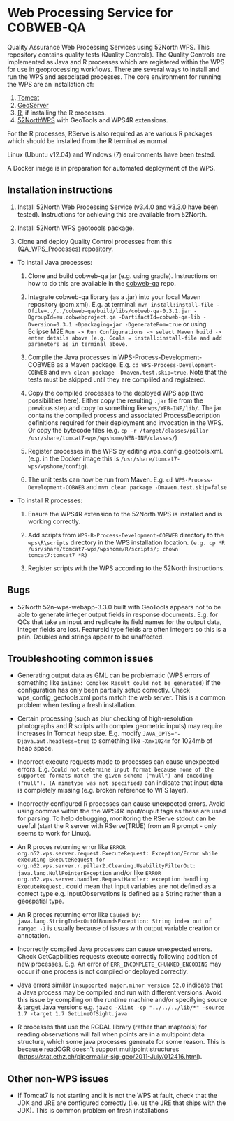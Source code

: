 # Web Processing Service for COBWEB-QA

Quality Assurance Web Processing Services using 52North WPS. This repository contains quality tests (Quality Controls). The Quality Controls are implemented as Java and R processes which are registered within the WPS for use in geoprocessing workflows. There are several ways to install and run the WPS and associated processes. The core environment for running the WPS are an installation of:

1. [Tomcat](http://tomcat.apache.org/) 
2. [GeoServer](http://geoserver.org/download/)
3. [R](https://www.r-project.org/), if installing the R processes. 
4. [52NorthWPS](http://52north.org/communities/geoprocessing/wps/) with GeoTools and WPS4R extensions.

For the R processes, RServe is also required as are various R packages which should be installed from the R terminal as normal.

Linux (Ubuntu v12.04) and Windows (7) environments have been tested.

A Docker image is in preparation for automated deployment of the WPS.


## Installation instructions

1. Install 52North Web Processing Service (v3.4.0 and v3.3.0 have been tested). Instructions for achieving this are available from 52North.

2. Install 52North WPS geotoools package.

3. Clone and deploy Quality Control processes from this (QA_WPS_Processes) repository.

- To install Java processes:

	1. Clone and build cobweb-qa jar (e.g. using gradle). Instructions on how to do this are available in the [cobweb-qa](https://github.com/cobweb-eu/cobweb-qa) repo.

	2. Integrate cobweb-qa library (as a .jar) into your local Maven repository (pom.xml). E.g. at terminal:
``mvn install:install-file -Dfile=../../cobweb-qa/build/libs/cobweb-qa-0.3.1.jar -DgroupId=eu.cobwebproject.qa -DartifactId=cobweb-qa-lib -Dversion=0.3.1 -Dpackaging=jar -DgeneratePom=true``
or using Eclipse M2E
``Run -> Run Configurations -> select Maven build -> enter details above (e.g. Goals = install:install-file and add parameters as in terminal above.``

	3. Compile the Java processes in WPS-Process-Development-COBWEB as a Maven package. E.g. ``cd WPS-Process-Development-COBWEB`` and ``mvn clean package -Dmaven.test.skip=true``. Note that the tests must be skipped until they are compliled and registered.
	
	4. Copy the compiled processes to the deployed WPS app (two possibilities here). Either copy the resulting ``.jar`` file from the previous step and copy to something like ``wps/WEB-INF/lib/``. The jar contains the compiled process and associated ProcessDescription definitions required for their deployment and invocation in the WPS. Or copy the bytecode files (e.g. ``cp -r /target/classes/pillar /usr/share/tomcat7-wps/wpshome/WEB-INF/classes/``)

	5. Register processes in the WPS by editing wps_config_geotools.xml. (e.g. in the Docker image this is ``/usr/share/tomcat7-wps/wpshome/config``).

	6. The unit tests can now be run from Maven. E.g. ``cd WPS-Process-Development-COBWEB`` and ``mvn clean package -Dmaven.test.skip=false``

- To install R processes:

	1. Ensure the WPS4R extension to the 52North WPS is installed and is working correctly.

	2. Add scripts from ``WPS-R-Process-Development-COBWEB`` directory to the ``wps\R\scripts`` directory in the WPS installation location. ``(e.g. cp *R /usr/share/tomcat7-wps/wpshome/R/scripts/; chown tomcat7:tomcat7 *R)``

	3. Register scripts with the WPS according to the 52North instructions.


## Bugs
* 52North 52n-wps-webapp-3.3.0 built with GeoTools appears not to be able to generate integer output fields in response documents. E.g. for QCs that take an input and replicate its field names for the output data, integer fields are lost. FeatureId type fields are often integers so this is a pain. Doubles and strings appear to be unaffected.


## Troubleshooting common issues

* Generating output data as GML can be problematic (WPS errors of something like ``inline: Complex Result could not be generated``) if the configuration has only been partially setup correctly. Check wps_config_geotools.xml ports match the web server. This is a common problem when testing a fresh installation.

* Certain processing (such as blur checking of high-resolution photographs and R scripts with complex geometric inputs) may require increases in Tomcat heap size. E.g. modify ``JAVA_OPTS="-Djava.awt.headless=true`` to something like ``-Xmx1024m`` for 1024mb of heap space.

* Incorrect execute requests made to processes can cause unexpected errors. E.g. ``Could not determine input format because none of the supported formats match the given schema ("null") and encoding ("null"). (A mimetype was not specified)`` can indicate that input data is completely missing (e.g. broken reference to WFS layer). 

* Incorrectly configured R processes can cause unexpected errors. Avoid using commas within the the WPS4R input/ouput tags as these are used for parsing. To help debugging, monitoring the RServe stdout can be useful (start the R server with RServe(TRUE) from an R prompt - only seems to work for Linux).

* An R proces returning error like ``ERROR org.n52.wps.server.request.ExecuteRequest: Exception/Error while executing ExecuteRequest for org.n52.wps.server.r.pillar2.Cleaning.UsabilityFilterOut: java.lang.NullPointerException`` 
and/or like ``ERROR org.n52.wps.server.handler.RequestHandler: exception handling ExecuteRequest.`` could mean that input variables are not defined as a correct type e.g. inputObservations is defined as a String rather than a geospatial type. 

* An R proces returning error like ``Caused by: java.lang.StringIndexOutOfBoundsException: String index out of range: -1`` is usually because of issues with output variable creation or annotation.

* Incorrectly compiled Java processes can cause unexpected errors. Check GetCapbilities requests execute correctly following addition of new processes. E.g. An error of ``ERR_INCOMPLETE_CHUNKED_ENCODING`` may occur if one process is not compiled or deployed correctly.

* Java errors similar ``Unsupported major.minor version 52.0`` indicate that a Java process may be compiled and run with different versions. Avoid this issue by compiling on the runtime machine and/or specifying source & target Java versions e.g. ``javac -Xlint -cp "../../../lib/*" -source 1.7 -target 1.7 GetLineOfSight.java``

* R processes that use the RGDAL library (rather than maptools) for reading observations will fail when points are in a multipoint data structure, which some java processes generate for some reason. This is because readOGR doesn't support multipoint structures (https://stat.ethz.ch/pipermail/r-sig-geo/2011-July/012416.html).

## Other non-WPS issues

* If Tomcat7 is not starting and it is not the WPS at fault, check that the JDK and JRE are configured correctly (i.e. us the JRE that ships with the JDK). This is common problem on fresh installations
